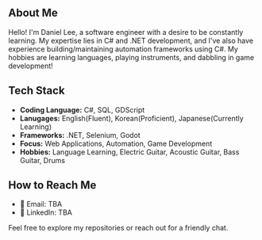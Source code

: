 ## About Me

Hello! I'm Daniel Lee, a software engineer with a desire to be constantly learning. My expertise lies in C# and .NET development, and I've also have experience building/maintaining automation frameworks using C#. My hobbies are learning languages, playing instruments, and dabbling in game development!

## Tech Stack

- **Coding Language:** C#, SQL, GDScript
- **Lanugages:** English(Fluent), Korean(Proficient), Japanese(Currently Learning)
- **Frameworks:** .NET, Selenium, Godot
- **Focus:** Web Applications, Automation, Game Development
- **Hobbies:** Language Learning, Electric Guitar, Acoustic Guitar, Bass Guitar, Drums

## How to Reach Me

- 📧 Email: TBA
- 💼 LinkedIn: TBA

Feel free to explore my repositories or reach out for a friendly chat.
